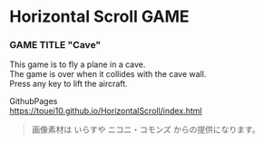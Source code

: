 # Horizontal Scroll GAME
### GAME TITLE  "Cave"
This game is to fly a plane in a cave.  
The game is over when it collides with the cave wall.  
Press any key to lift the aircraft.  
  
GithubPages  
https://touei10.github.io/HorizontalScroll/index.html
>画像素材は いらすや ニコニ・コモンズ からの提供になります。
